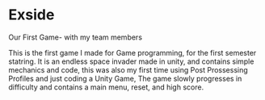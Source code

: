 # Exside
Our First Game- with my team members

This is the first game I made for Game programming, for the first semester statring. It is an endless space invader made in unity, and contains simple mechanics and code, this was also my first time using Post Prossessing Profiles and just coding a Unity Game, The game slowly progresses in difficulty and contains a main menu, reset, and high score.
